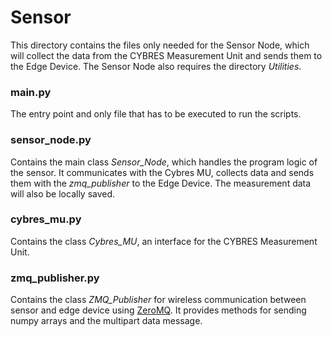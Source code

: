 # Sensor
This directory contains the files only needed for the Sensor Node, which will collect the data from the CYBRES Measurement Unit and sends them to the Edge Device. The Sensor Node also requires the directory *Utilities*.
### main.py
The entry point and only file that has to be executed to run the scripts.
### sensor_node.py
Contains the main class *Sensor_Node*, which handles the program logic of the sensor. It communicates with the Cybres MU, collects data and sends them with the *zmq_publisher* to the Edge Device. The measurement data will also be locally saved.
### cybres_mu.py
Contains the class *Cybres_MU*, an interface for the CYBRES Measurement Unit.
### zmq_publisher.py
Contains the class *ZMQ_Publisher* for wireless communication between sensor and edge device using [ZeroMQ](https://zeromq.org). It provides methods for sending numpy arrays and the multipart data message.
